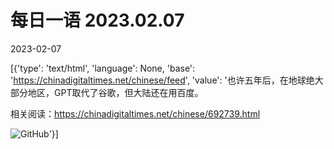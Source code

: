 # 每日一语 2023.02.07

2023-02-07

[{'type': 'text/html', 'language': None, 'base': 'https://chinadigitaltimes.net/chinese/feed', 'value': '也许五年后，在地球绝大部分地区，GPT取代了谷歌，但大陆还在用百度。

相关阅读：https://chinadigitaltimes.net/chinese/692739.html

![GitHub](https://chinadigitaltimes.net/chinese/files/2023/02/2023.2.7.jpg)'}]